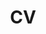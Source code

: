 ---
title: "CV"
layout: categories
permalink: "/assets/documents/"
excerpt: "cv.md"
author_profile: true
---